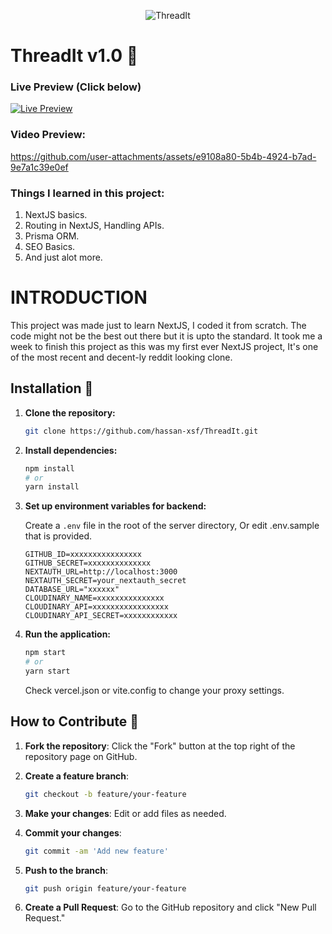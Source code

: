 <p align="center">
  <img src = "https://github.com/user-attachments/assets/1f773931-7bf8-4330-af92-56884eede18e" alt = "ThreadIt"/>
</p>





# ThreadIt v1.0 🔵 
### Live Preview (Click below)

[![Live Preview](https://img.shields.io/badge/Live%20Preview-ThreadIt-blue?style=for-the-badge)](https://threaditt.vercel.app/)

### Video Preview:

https://github.com/user-attachments/assets/e9108a80-5b4b-4924-b7ad-9e7a1c39e0ef


### Things I learned in this project:
1. NextJS basics.
2. Routing in NextJS, Handling APIs.
3. Prisma ORM.
4. SEO Basics.
5. And just alot more.




# INTRODUCTION 
This project was made just to learn NextJS, I coded it from scratch. The code might not be the best out there but it is upto the standard.
It took me a week to finish this project as this was my first ever NextJS project, It's one of the most recent and decent-ly reddit looking clone.



## Installation 🚀

1. **Clone the repository:**

    ```bash
    git clone https://github.com/hassan-xsf/ThreadIt.git
    ```
2. **Install dependencies:**

    ```bash
    npm install
    # or
    yarn install
    ```

4. **Set up environment variables for backend:**

    Create a `.env` file in the root of the server directory, Or edit .env.sample that is provided.

    ```env
    GITHUB_ID=xxxxxxxxxxxxxxxx
    GITHUB_SECRET=xxxxxxxxxxxxxx
    NEXTAUTH_URL=http://localhost:3000
    NEXTAUTH_SECRET=your_nextauth_secret
    DATABASE_URL="xxxxxx"
    CLOUDINARY_NAME=xxxxxxxxxxxxxxx
    CLOUDINARY_API=xxxxxxxxxxxxxxxxx
    CLOUDINARY_API_SECRET=xxxxxxxxxxxx

    ```

5. **Run the application:**

    ```bash
    npm start
    # or
    yarn start
    ```

    Check vercel.json or vite.config to change your proxy settings.

## How to Contribute 🤝

1. **Fork the repository**: Click the "Fork" button at the top right of the repository page on GitHub.

2. **Create a feature branch**:

    ```bash
    git checkout -b feature/your-feature
    ```

3. **Make your changes**: Edit or add files as needed.

4. **Commit your changes**:

    ```bash
    git commit -am 'Add new feature'
    ```

5. **Push to the branch**:

    ```bash
    git push origin feature/your-feature
    ```

6. **Create a Pull Request**: Go to the GitHub repository and click "New Pull Request."
